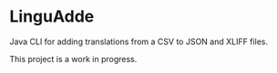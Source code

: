 # LinguAdde
Java CLI for adding translations from a CSV to JSON and XLIFF files.

This project is a work in progress.
